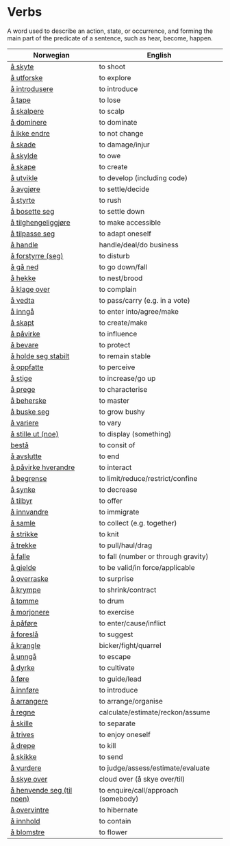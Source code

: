 # Verbs

A word used to describe an action, state, or occurrence, and forming the main part of the predicate of a sentence, such as hear, become, happen.

| Norwegian | English |
| --- | --- |
| [å skyte](https://www.ordnett.no/search?language=no&phrase=å%20skyte) | to shoot |
| [å utforske](https://www.ordnett.no/search?language=no&phrase=å%20utforske) | to explore |
| [å introdusere](https://www.ordnett.no/search?language=no&phrase=å%20introdusere) | to introduce |
| [å tape](https://www.ordnett.no/search?language=no&phrase=å%20tape) | to lose |
| [å skalpere](https://www.ordnett.no/search?language=no&phrase=å%20skalpere) | to scalp |
| [å dominere](https://www.ordnett.no/search?language=no&phrase=å%20dominere) | to dominate |
| [å ikke endre](https://www.ordnett.no/search?language=no&phrase=å%20ikke%20endre) | to not change |
| [å skade](https://www.ordnett.no/search?language=no&phrase=å%20skade) | to damage/injur |
| [å skylde](https://www.ordnett.no/search?language=no&phrase=å%20skylde) | to owe |
| [å skape](https://www.ordnett.no/search?language=no&phrase=å%20skape) | to create |
| [å utvikle](https://www.ordnett.no/search?language=no&phrase=å%20utvikle) | to develop (including code) |
| [å avgjøre](https://www.ordnett.no/search?language=no&phrase=å%20avgjøre) | to settle/decide |
| [å styrte](https://www.ordnett.no/search?language=no&phrase=å%20styrte) | to rush |
| [å bosette seg](https://www.ordnett.no/search?language=no&phrase=å%20bosette%20seg) | to settle down |
| [å tilghengeliggjøre](https://www.ordnett.no/search?language=no&phrase=å%20tilghengeliggjøre) | to make accessible |
| [å tilpasse seg](https://www.ordnett.no/search?language=no&phrase=å%20tilpasse%20seg) | to adapt oneself |
| [å handle](https://www.ordnett.no/search?language=no&phrase=å%20handle) | handle/deal/do business |
| [å forstyrre (seg)](https://www.ordnett.no/search?language=no&phrase=å%20forstyrre%20(seg)) | to disturb |
| [å gå ned](https://www.ordnett.no/search?language=no&phrase=å%20gå%20ned) | to go down/fall |
| [å hekke](https://www.ordnett.no/search?language=no&phrase=å%20hekke) | to nest/brood |
| [å klage over](https://www.ordnett.no/search?language=no&phrase=å%20klage%20over) | to complain |
| [å vedta](https://www.ordnett.no/search?language=no&phrase=å%20vedta) | to pass/carry (e.g. in a vote) |
| [å inngå](https://www.ordnett.no/search?language=no&phrase=å%20inngå) | to enter into/agree/make |
| [å skapt](https://www.ordnett.no/search?language=no&phrase=å%20skapt) | to create/make |
| [å påvirke](https://www.ordnett.no/search?language=no&phrase=å%20påvirke) | to influence |
| [å bevare](https://www.ordnett.no/search?language=no&phrase=å%20bevare) | to protect |
| [å holde seg stabilt](https://www.ordnett.no/search?language=no&phrase=å%20holde%20seg%20stabilt) | to remain stable |
| [å oppfatte](https://www.ordnett.no/search?language=no&phrase=å%20oppfatte) | to perceive |
| [å stige](https://www.ordnett.no/search?language=no&phrase=å%20stige) | to increase/go up |
| [å prege](https://www.ordnett.no/search?language=no&phrase=å%20prege) | to characterise |
| [å beherske](https://www.ordnett.no/search?language=no&phrase=å%20beherske) | to master |
| [å buske seg](https://www.ordnett.no/search?language=no&phrase=å%20buske%20seg) | to grow bushy |
| [å variere](https://www.ordnett.no/search?language=no&phrase=å%20variere) | to vary |
| [å stille ut (noe)](https://www.ordnett.no/search?language=no&phrase=å%20stille%20ut%20(noe)) | to display (something) |
| [bestå](https://www.ordnett.no/search?language=no&phrase=bestå) | to consit of |
| [å avslutte](https://www.ordnett.no/search?language=no&phrase=å%20avslutte) | to end |
| [å påvirke hverandre](https://www.ordnett.no/search?language=no&phrase=å%20påvirke%20hverandre) | to interact |
| [å begrense](https://www.ordnett.no/search?language=no&phrase=å%20begrense) | to limit/reduce/restrict/confine |
| [å synke](https://www.ordnett.no/search?language=no&phrase=å%20synke) | to decrease |
| [å tilbyr](https://www.ordnett.no/search?language=no&phrase=å%20tilbyr) | to offer |
| [å innvandre](https://www.ordnett.no/search?language=no&phrase=å%20innvandre) | to immigrate |
| [å samle](https://www.ordnett.no/search?language=no&phrase=å%20samle) | to collect (e.g. together) |
| [å strikke](https://www.ordnett.no/search?language=no&phrase=å%20strikke) | to knit |
| [å trekke](https://www.ordnett.no/search?language=no&phrase=å%20trekke) | to pull/haul/drag |
| [å falle](https://www.ordnett.no/search?language=no&phrase=å%20falle) | to fall (number or through gravity) |
| [å gjelde](https://www.ordnett.no/search?language=no&phrase=å%20gjelde) | to be valid/in force/applicable |
| [å overraske](https://www.ordnett.no/search?language=no&phrase=å%20overraske) | to surprise |
| [å krympe](https://www.ordnett.no/search?language=no&phrase=å%20krympe) | to shrink/contract |
| [å tomme](https://www.ordnett.no/search?language=no&phrase=å%20tomme) | to drum |
| [å morjonere](https://www.ordnett.no/search?language=no&phrase=å%20morjonere) | to exercise |
| [å påføre](https://www.ordnett.no/search?language=no&phrase=å%20påføre) | to enter/cause/inflict |
| [å foreslå](https://www.ordnett.no/search?language=no&phrase=å%20foreslå) | to suggest |
| [å krangle](https://www.ordnett.no/search?language=no&phrase=å%20krangle) | bicker/fight/quarrel |
| [å unngå](https://www.ordnett.no/search?language=no&phrase=å%20unngå) | to escape |
| [å dyrke](https://www.ordnett.no/search?language=no&phrase=å%20dyrke) | to cultivate |
| [å føre](https://www.ordnett.no/search?language=no&phrase=å%20føre) | to guide/lead |
| [å innføre](https://www.ordnett.no/search?language=no&phrase=å%20innføre) | to introduce |
| [å arrangere](https://www.ordnett.no/search?language=no&phrase=å%20arrangere) | to arrange/organise |
| [å regne](https://www.ordnett.no/search?language=no&phrase=å%20regne) | calculate/estimate/reckon/assume |
| [å skille](https://www.ordnett.no/search?language=no&phrase=å%20skille) | to separate |
| [å trives](https://www.ordnett.no/search?language=no&phrase=å%20trives) | to enjoy oneself |
| [å drepe](https://www.ordnett.no/search?language=no&phrase=å%20drepe) | to kill |
| [å skikke](https://www.ordnett.no/search?language=no&phrase=å%20skikke) | to send |
| [å vurdere](https://www.ordnett.no/search?language=no&phrase=å%20vurdere) | to judge/assess/estimate/evaluate |
| [å skye over](https://www.ordnett.no/search?language=no&phrase=å%20skye%20over) | cloud over (å skye over/til) |
| [å henvende seg (til noen)](https://www.ordnett.no/search?language=no&phrase=å%20henvende%20seg%20(til%20noen)) | to enquire/call/approach (somebody) |
| [å overvintre](https://www.ordnett.no/search?language=no&phrase=å%20overvintre) | to hibernate |
| [å innhold](https://www.ordnett.no/search?language=no&phrase=å%20innhold) | to contain |
| [å blomstre](https://www.ordnett.no/search?language=no&phrase=å%20blomstre) | to flower |

